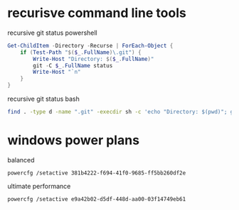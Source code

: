 # recurisve command line tools
recursive git status powershell
```powershell
Get-ChildItem -Directory -Recurse | ForEach-Object { 
    if (Test-Path "$($_.FullName)\.git") { 
        Write-Host "Directory: $($_.FullName)"
        git -C $_.FullName status
        Write-Host "`n"
    }
}
```
recursive git status bash
```bash
find . -type d -name ".git" -execdir sh -c 'echo "Directory: $(pwd)"; git status; echo ""' \;
```

# windows power plans
balanced
```shell
powercfg /setactive 381b4222-f694-41f0-9685-ff5bb260df2e
```
ultimate performance
```shell
powercfg /setactive e9a42b02-d5df-448d-aa00-03f14749eb61
```
